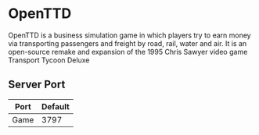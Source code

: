# OpenTTD

OpenTTD is a business simulation game in which players try to earn money via transporting passengers and freight by road, rail, water and air. It is an open-source remake and expansion of the 1995 Chris Sawyer video game Transport Tycoon Deluxe

## Server Port

| Port    | Default |
|---------|---------|
| Game    | 3797    |
